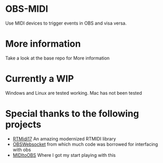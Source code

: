 # OBS-MIDI
Use MIDI devices to trigger events in OBS and visa versa.

# More information 

Take a look at the base repo for More information

# Currently a WIP
Windows and Linux are tested working. Mac has not been tested
 # Special thanks to the following projects 
 * [RTMidi17](https://github.com/jcelerier/RtMidi17) An amazing modernized RTMIDI library 
 * [OBSWebsocket](https://github.com/Palakis/obs-websocket/) from which much code was borrowed for interfacing with obs 
 * [MIDItoOBS](https://github.com/lebaston100/MIDItoOBS) Where I got my start playing with this
